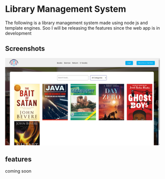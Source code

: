 # Library Management System

The following is a library management system made using node js  and template engines. Soo I will be releasing the features since the web app is in development

## Screenshots
<img src="screenshots/screenshot1.png"/>

## features
coming soon 